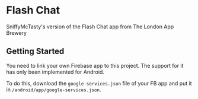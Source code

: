 # Flash Chat

SniffyMcTasty's version of the Flash Chat app from The London App Brewery

## Getting Started

You need to link your own Firebase app to this project. The support for it has only been implemented for Android.

To do this, download the `google-services.json` file of your FB app and put it in `/android/app/google-services.json`.
